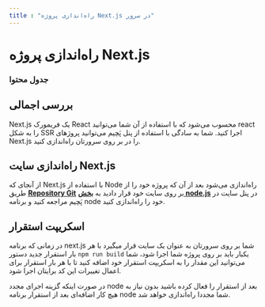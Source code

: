 ```yaml
---
title : "راه‌اندازی پروژه Next.js در سرور"
---
```


# راه‌اندازی پروژه Next.js

### جدول محتوا

## بررسی اجمالی 

Next.js یک فریمورک React محسوب می‌شود که با استفاده از آن شما می‌توانید react را به شکل SSR اجرا کنید. شما به سادگی با استفاده از پنل پَچیم می‌توانید پروژ‌های Next.js را در بر روی سرورتان راه‌اندازی کنید.

## راه‌اندازی سایت Next.js

از آنجای که Next.js با استفاده از Node راه‌اندازی می‌شود بعد از آن که پروژه خود را از طریق [**Repository Git**](/sites/setup-site/setup-application) بر روی سایت خود قرار دادید به [**بخش node.js**](/sites/app-deploy/nodejs) در پنل سایت در پَچیم مراجعه کنید و برنامه node خود را راه‌اندازی کنید.

## اسکریپت استقرار

در زمانی که برنامه next.js شما بر روی سرورتان به عنوان یک سایت قرار میگیرد با هر بار استقرار جدید دستور `npm run build` یکبار باید بر روی پروژه شما اجرا شود، شما می‌توانید این مقدار را به اسکریپت استقرار خود اضافه کنید تا با هر بار استقرار برای اعمال تغییرات این کد برایتان اجرا شود.

در صورت اینکه گزینه اجرای مجدد node بعد از استقرار را فعال کرده باشید بدون نیاز به هیچ کار اضافه‌ای بعد از استقرار برنامه node شما مجددا راه‌اندازی خواهد شد.
